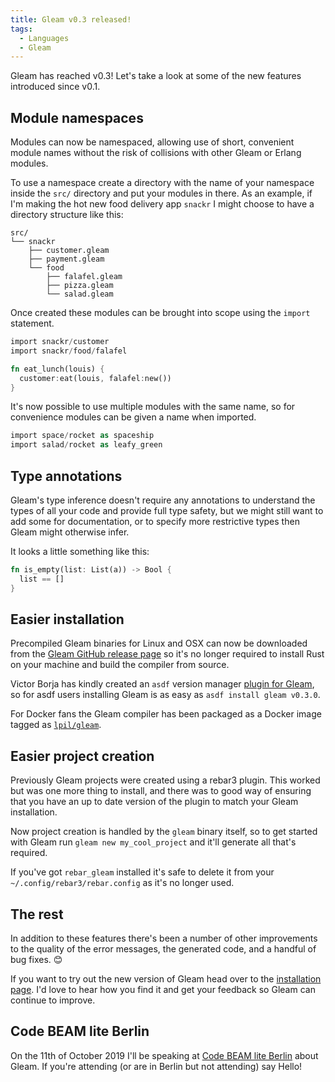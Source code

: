 ```yaml
---
title: Gleam v0.3 released!
tags:
  - Languages
  - Gleam
---
```


Gleam has reached v0.3! Let's take a look at some of the new features
introduced since v0.1.

## Module namespaces

Modules can now be namespaced, allowing use of short, convenient module names
without the risk of collisions with other Gleam or Erlang modules.

To use a namespace create a directory with the name of your namespace inside
the `src/` directory and put your modules in there. As an example, if I'm
making the hot new food delivery app `snackr` I might choose to have a
directory structure like this:

```
src/
└── snackr
    ├── customer.gleam
    ├── payment.gleam
    └── food
        ├── falafel.gleam
        ├── pizza.gleam
        └── salad.gleam
```

Once created these modules can be brought into scope using the `import`
statement.

```rust
import snackr/customer
import snackr/food/falafel

fn eat_lunch(louis) {
  customer:eat(louis, falafel:new())
}
```

It's now possible to use multiple modules with the same name, so for
convenience modules can be given a name when imported.

```rust
import space/rocket as spaceship
import salad/rocket as leafy_green
```


## Type annotations

Gleam's type inference doesn't require any annotations to understand the types
of all your code and provide full type safety, but we might still want to add
some for documentation, or to specify more restrictive types then Gleam might
otherwise infer.

It looks a little something like this:

```rust
fn is_empty(list: List(a)) -> Bool {
  list == []
}
```


## Easier installation

Precompiled Gleam binaries for Linux and OSX can now be downloaded from the
[Gleam GitHub release page](https://github.com/lpil/gleam/releases) so it's no
longer required to install Rust on your machine and build the compiler from
source.

Victor Borja has kindly created an `asdf` version manager [plugin for
Gleam](https://github.com/vic/asdf-gleam), so for asdf users installing Gleam
is as easy as `asdf install gleam v0.3.0`.

For Docker fans the Gleam compiler has been packaged as a Docker image tagged
as [`lpil/gleam`](https://hub.docker.com/r/lpil/gleam).


## Easier project creation

Previously Gleam projects were created using a rebar3 plugin. This worked but
was one more thing to install, and there was to good way of ensuring that you
have an up to date version of the plugin to match your Gleam installation.

Now project creation is handled by the `gleam` binary itself, so to get
started with Gleam run `gleam new my_cool_project` and it'll generate all
that's required.

If you've got `rebar_gleam` installed it's safe to delete it from your
`~/.config/rebar3/rebar.config` as it's no longer used.


## The rest

In addition to these features there's been a number of other improvements to
the quality of the error messages, the generated code, and a handful of bug
fixes. 😊

If you want to try out the new version of Gleam head over to the [installation
page](https://gleam.run/getting-started/installing-gleam.html). I'd love to
hear how you find it and get your feedback so Gleam can continue to improve.


## Code BEAM lite Berlin

On the 11th of October 2019 I'll be speaking at [Code BEAM lite
Berlin](https://codesync.global/conferences/code-beam-lite-berlin-2019/) about
Gleam. If you're attending (or are in Berlin but not attending) say Hello!
